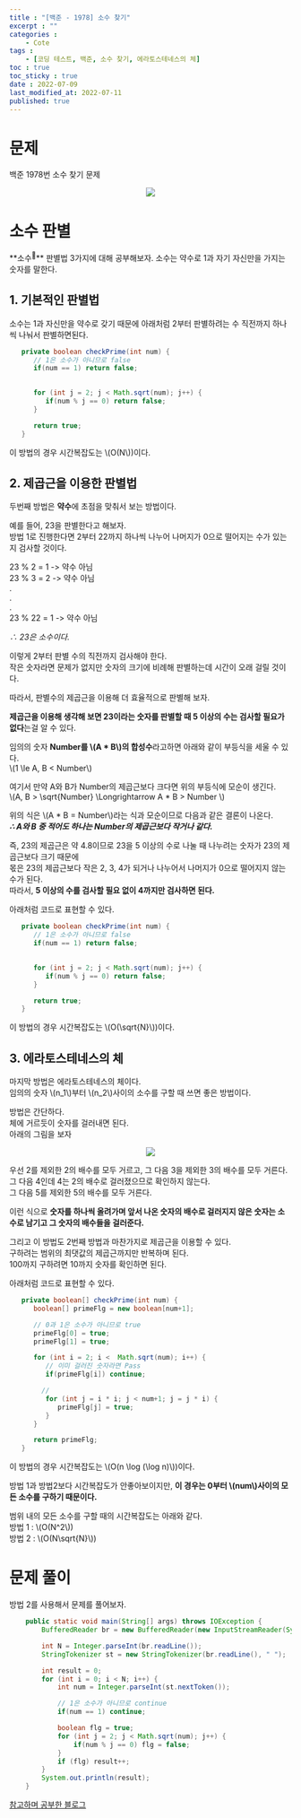 ```yaml
---
title : "[백준 - 1978] 소수 찾기"
excerpt : ""
categories : 
    - Cote
tags :
    - [코딩 테스트, 백준, 소수 찾기, 에라토스테네스의 체]
toc : true
toc_sticky : true
date : 2022-07-09
last_modified_at: 2022-07-11
published: true
---
```


# 문제
백준 1978번 소수 찾기 문제
<p align="center"><img src="/assets/images/cote/1978-quiz.png"></p>  
  

<div class='next-line'></div>  
  
# 소수 판별
<span class="tooltip">
    <span class="h-text-y">**소수<sup>💬</sup>**</span> 판별법 3가지에 대해 공부해보자.  
    <span class="tooltip-text">
        소수는 약수로 1과 자기 자신만을 가지는 숫자를 말한다.  
    </span>
</span>
  

## 1. 기본적인 판별법

소수는 1과 자신만을 약수로 갖기 때문에 아래처럼 2부터 판별하려는 수 직전까지 하나씩 나눠서 판별하면된다.  

```java
   private boolean checkPrime(int num) {
      // 1은 소수가 아니므로 false
      if(num == 1) return false;

      
      for (int j = 2; j < Math.sqrt(num); j++) {
         if(num % j == 0) return false;
      }

      return true;
   }
```  
  
이 방법의 경우 시간복잡도는 \\(O(N\\))이다.

## 2. 제곱근을 이용한 판별법
  
두번째 방법은 **약수**에 초점을 맞춰서 보는 방법이다.  
  
예를 들어, 23을 판별한다고 해보자.  
방법 1로 진행한다면 2부터 22까지 하나씩 나누어 나머지가 0으로 떨어지는 수가 있는지 검사할 것이다.  
  
23 % 2 = 1 -> 약수 아님  
23 % 3 = 2 -> 약수 아님  
.  
.  
.  
23 % 22 = 1 -> 약수 아님
  
*∴ 23은 소수이다.*  
  
이렇게 2부터 판별 수의 직전까지 검사해야 한다.  
작은 숫자라면 문제가 없지만 숫자의 크기에 비례해 판별하는데 시간이 오래 걸릴 것이다.

따라서, <span class="h-text-y">판별수의 제곱근을 이용해 더 효율적으로 판별</span>해 보자.  
  
**제곱근을 이용해 생각해 보면 23이라는 숫자를 판별할 때 5 이상의 수는 검사할 필요가 없다**는걸 알 수 있다.  

임의의 숫자 **Number를 \\(A * B\\)의 합성수**라고하면 아래와 같이 부등식을 세울 수 있다.  
\\(1 \le A, B < Number\\)  
  
여기서 만약 A와 B가 Number의 제곱근보다 크다면 위의 부등식에 모순이 생긴다.  
\\(A, B > \sqrt{Number} \Longrightarrow A * B > Number \\)  
  
위의 식은 \\(A * B = Number\\)라는 식과 모순이므로 다음과 같은 결론이 나온다.  
***∴ A와 B 중 적어도 하나는 Number의 제곱근보다 작거나 같다.***  
  
즉, 23의 제곱근은 약 4.8이므로 23을 5 이상의 수로 나눌 때 나누려는 숫자가 23의 제곱근보다 크기 때문에  
몫은 23의 제곱근보다 작은 2, 3, 4가 되거나 나누어서 나머지가 0으로 떨어지지 않는 수가 된다.  
따라서, **5 이상의 수를 검사할 필요 없이 4까지만 검사하면 된다.**

아래처럼 코드로 표현할 수 있다.
```java
   private boolean checkPrime(int num) {
      // 1은 소수가 아니므로 false
      if(num == 1) return false;

      
      for (int j = 2; j < Math.sqrt(num); j++) {
         if(num % j == 0) return false;
      }

      return true;
   }
```  
  
이 방법의 경우 시간복잡도는 \\(O(\sqrt{N}\\))이다.  
  
## 3. 에라토스테네스의 체
  
마지막 방법은 <span class="h-text-y">에라토스테네스의 체</span>이다.  
임의의 숫자 \\(n_1\\)부터 \\(n_2\\)사이의 소수를 구할 때 쓰면 좋은 방법이다.  
  
방법은 간단하다.  
체에 거르듯이 숫자를 걸러내면 된다.  
아래의 그림을 보자  
  
<p align="center"><img src="/assets/images/cote/Sieve-of-Eratosthenes-animation.gif"></p>  
  
우선 2를 제외한 2의 배수를 모두 거르고, 그 다음 3을 제외한 3의 배수를 모두 거른다.  
그 다음 4인데 4는 2의 배수로 걸러졌으므로 확인하지 않는다.   
그 다음 5를 제외한 5의 배수를 모두 거른다.  
  
이런 식으로 **숫자를 하나씩 올려가며 앞서 나온 숫자의 배수로 걸러지지 않은 숫자는 소수로 남기고 그 숫자의 배수들을 걸러준다.**  
  
그리고 이 방법도 2번째 방법과 마찬가지로 제곱근을 이용할 수 있다.  
구하려는 범위의 최댓값의 제곱근까지만 반복하며 된다.  
100까지 구하려면 10까지 숫자를 확인하면 된다.  
  
아래처럼 코드로 표현할 수 있다.  

```java
   private boolean[] checkPrime(int num) {
      boolean[] primeFlg = new boolean[num+1];

      // 0과 1은 소수가 아니므로 true
      primeFlg[0] = true;
      primeFlg[1] = true;

      for (int i = 2; i <  Math.sqrt(num); i++) {
         // 이미 걸러진 숫자라면 Pass
         if(primeFlg[i]) continue;

        //
         for (int j = i * i; j < num+1; j = j * i) {
            primeFlg[j] = true;
         }
      }

      return primeFlg;
   }
```  
  
이 방법의 경우 시간복잡도는 \\(O(n \log (\log n)\\))이다.  
  
방법 1과 방법2보다 시간복잡도가 안좋아보이지만, **이 경우는 0부터 \\(num\\)사이의 모든 소수를 구하기 때문이다.**
  
범위 내의 모든 소수를 구할 때의 시간복잡도는 아래와 같다.  
<span class="h-text-p">방법 1 : \\(O(N^2\\))</span>  
<span class="h-text-p">방법 2 : \\(O(N\sqrt{N}\\))</span>  
  

<div class='next-line'></div>  
  
# 문제 풀이
방법 2를 사용해서 문제를 풀어보자.  


```java
    public static void main(String[] args) throws IOException {
        BufferedReader br = new BufferedReader(new InputStreamReader(System.in));

        int N = Integer.parseInt(br.readLine());
        StringTokenizer st = new StringTokenizer(br.readLine(), " ");

        int result = 0;
        for (int i = 0; i < N; i++) {
            int num = Integer.parseInt(st.nextToken());

            // 1은 소수가 아니므로 continue
            if(num == 1) continue;

            boolean flg = true;
            for (int j = 2; j < Math.sqrt(num); j++) {
                if(num % j == 0) flg = false;
            }
            if (flg) result++;
        }
        System.out.println(result);
    }
```  
  
  
[참고하며 공부한 블로그](https://st-lab.tistory.com/80)
